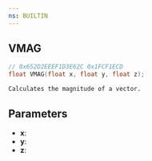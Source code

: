 ```yaml
---
ns: BUILTIN
---
```

## VMAG

```c
// 0x652D2EEEF1D3E62C 0x1FCF1ECD
float VMAG(float x, float y, float z);
```

```
Calculates the magnitude of a vector.
```

## Parameters
* **x**:
* **y**:
* **z**:
